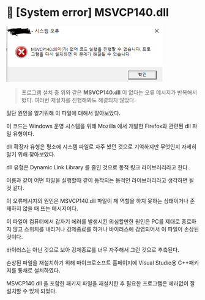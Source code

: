 # 🚫 [System error] MSVCP140.dll
![msvcp140](./msvcp140.png)
>프로그램 설치 중 위와 같은 **MSVCP140.dll** 이 없다는 오류 메시지가 반복해서 떴다. 여러번 재설치를 진행해봐도 해결되지 않았다.

일단 원인을 알기위해 이 파일에 대해서 알아보았다.

이 코드는 Windows 운영 시스템을 위해 Mozilla 에서 개발한 Firefox와 관련된 dll 파일 유형이다.

dll 확장자 유형은 평소에 시스템 파일로 자주 봤던 것으로 기억하지만 무엇인지 자세히 알기 위해 찾아보았다.

dll 유형은 Dynamic Link Library 를 줄인 것으로 동적 링크 라이브러리라고 한다.

이름과 같이 어떤 파일을 실행할때 같이 동작되는 동적인 라이브러리라고 생각하면 될 것 같다.

이 오류메시지의 원인은 MSVCP140.dll 파일이 제 역할을 하지 못하는 상태이거나 존재하지 않을 때 뜨는 메시지이다.

이 파일이 컴퓨터에서 갑자기 에러를 발생시킨 의심할만한 원인은 PC를 제대로 종료하지 않고 스위치를 내리거나 강제종료를 하거나 바이러스에 감염되어서 이 파일이 손상된 것이다.

바이러스는 아닌 것으로 보아 강제종료를 너무 자주해서 그런 것으로 추측된다.

손상된 파일을 재설치하기 위해 마이크로소프트 홈페이지에 Visual Studio용 C++패키지를 통채로 설치하였다.

MSVCP140.dll 을 포함한 패키지 파일을 재설치한 후 필요한 프로그램은 에러없이 잘 설치할 수 있게 되었다.

